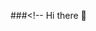 ###<!-- Hi there 👋

<!--
**RajveerNarang/RajveerNarang** is a ✨ _special_ ✨ repository because its `README.md` (this file) appears on your GitHub profile.>

Here are some ideas to get you started:

- 🔭 I’m currently working on ...
Python with help of self paced projects do check out my Python Repository
- 🌱 I’m currently learning ...
FullStack  for Web 
- 👯 I’m looking to collaborate on ...
- 🤔 I’m looking for help with ...
- 💬 Ask me about ... Technology ,Computer Science,Anime,Marvel , DC, SCI-FI, and well anything related to Science
- 📫 How to reach me: ... Github!! Why Not? More ways to reach coming soon....
- 😄 Pronouns: ...
- ⚡ Fun fact: ...  Coming soon....
-->

